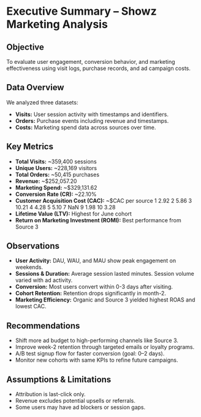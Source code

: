 # Executive Summary – Showz Marketing Analysis

## Objective
To evaluate user engagement, conversion behavior, and marketing effectiveness using visit logs, purchase records, and ad campaign costs.

## Data Overview
We analyzed three datasets:
- **Visits:** User session activity with timestamps and identifiers.
- **Orders:** Purchase events including revenue and timestamps.
- **Costs:** Marketing spend data across sources over time.

## Key Metrics
- **Total Visits:** ~359,400 sessions
- **Unique Users:** ~228,169 visitors
- **Total Orders:** ~50,415 purchases
- **Revenue:** ~$252,057.20
- **Marketing Spend:** ~$329,131.62
- **Conversion Rate (CR):**  ~22.10%
- **Customer Acquisition Cost (CAC):** ~$CAC per source
                                            1      2.92
                                            2      5.86
                                            3     10.21
                                            4      4.28
                                            5      5.10
                                            7       NaN
                                            9      1.98
                                            10     3.28
- **Lifetime Value (LTV):** Highest for June cohort
- **Return on Marketing Investment (ROMI):** Best performance from Source 3

## Observations
- **User Activity:** DAU, WAU, and MAU show peak engagement on weekends.
- **Sessions & Duration:** Average session lasted  minutes. Session volume varied with ad activity.
- **Conversion:** Most users convert within 0-3 days after visiting.
- **Cohort Retention:** Retention drops significantly in month-2.
- **Marketing Efficiency:** Organic and Source 3 yielded highest ROAS and lowest CAC.

## Recommendations
- Shift more ad budget to high-performing channels like Source 3.
- Improve week-2 retention through targeted emails or loyalty programs.
- A/B test signup flow for faster conversion (goal: 0–2 days).
- Monitor new cohorts with same KPIs to refine future campaigns.

## Assumptions & Limitations
- Attribution is last-click only.
- Revenue excludes potential upsells or referrals.
- Some users may have ad blockers or session gaps.

